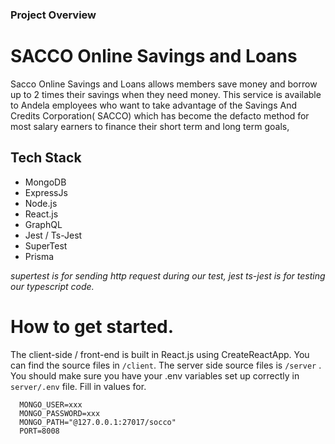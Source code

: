### Project Overview



# SACCO Online Savings and Loans
Sacco Online Savings and Loans allows members save money and borrow up to 2 times their savings when they need money. 
This service is available to Andela employees who want to take advantage of the Savings And Credits Corporation( SACCO) which has become
the defacto method for most salary earners to finance their short term and long term goals,



Tech Stack
-------------
- MongoDB
- ExpressJs
- Node.js
- React.js 
- GraphQL
- Jest / Ts-Jest
- SuperTest
- Prisma

*supertest is for sending http request during our test, jest ts-jest is for testing our typescript code.*

# How to get started.
The client-side / front-end is built in React.js using CreateReactApp. You can find the source files in `/client`. The server side source files is `/server` . You should make sure you have your .env variables set up correctly in `server/.env` file. Fill in values for.  

      MONGO_USER=xxx
      MONGO_PASSWORD=xxx
      MONGO_PATH="@127.0.0.1:27017/socco"
      PORT=8008

